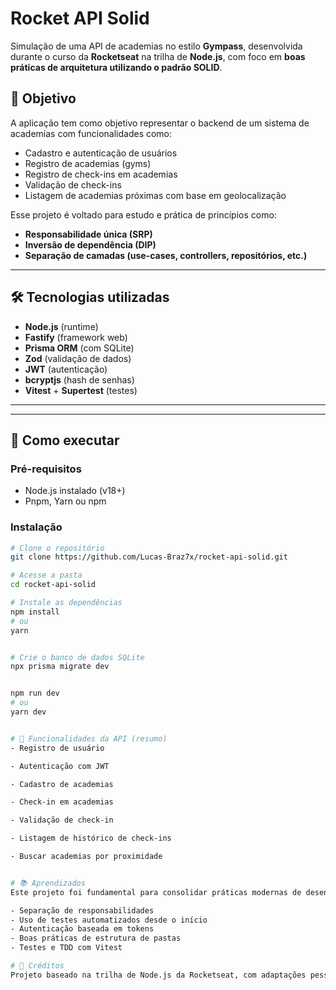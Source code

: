 # Rocket API Solid

Simulação de uma API de academias no estilo **Gympass**, desenvolvida durante o curso da **Rocketseat** na trilha de **Node.js**, com foco em **boas práticas de arquitetura utilizando o padrão SOLID**.

## 📌 Objetivo

A aplicação tem como objetivo representar o backend de um sistema de academias com funcionalidades como:

- Cadastro e autenticação de usuários
- Registro de academias (gyms)
- Registro de check-ins em academias
- Validação de check-ins
- Listagem de academias próximas com base em geolocalização

Esse projeto é voltado para estudo e prática de princípios como:

- **Responsabilidade única (SRP)**
- **Inversão de dependência (DIP)**
- **Separação de camadas (use-cases, controllers, repositórios, etc.)**

---

## 🛠️ Tecnologias utilizadas

- **Node.js** (runtime)
- **Fastify** (framework web)
- **Prisma ORM** (com SQLite)
- **Zod** (validação de dados)
- **JWT** (autenticação)
- **bcryptjs** (hash de senhas)
- **Vitest** + **Supertest** (testes)

---

---

## 🚀 Como executar

### Pré-requisitos

- Node.js instalado (v18+)
- Pnpm, Yarn ou npm

### Instalação

```bash
# Clone o repositório
git clone https://github.com/Lucas-Braz7x/rocket-api-solid.git

# Acesse a pasta
cd rocket-api-solid

# Instale as dependências
npm install
# ou
yarn


# Crie o banco de dados SQLite
npx prisma migrate dev


npm run dev
# ou
yarn dev


# 🔐 Funcionalidades da API (resumo)
- Registro de usuário

- Autenticação com JWT

- Cadastro de academias

- Check-in em academias

- Validação de check-in

- Listagem de histórico de check-ins

- Buscar academias por proximidade


# 📚 Aprendizados
Este projeto foi fundamental para consolidar práticas modernas de desenvolvimento backend com:

- Separação de responsabilidades
- Uso de testes automatizados desde o início
- Autenticação baseada em tokens
- Boas práticas de estrutura de pastas
- Testes e TDD com Vitest

# 📖 Créditos
Projeto baseado na trilha de Node.js da Rocketseat, com adaptações pessoais.
```
